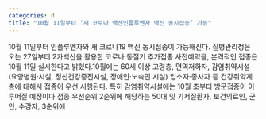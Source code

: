 ```yaml
---
categories: d
title: "10월 11일부터 ‘새 코로나 백신인플루엔자 백신 동시접종’ 가능"
---
```

10월 11일부터 인플루엔자와 새 코로나19 백신 동시접종이 가능해진다. 질병관리청은 오는 27일부터 2가백신을 활용한 코로나 동절기 추가접종 사전예약을, 본격적인 접종은 10월 11일 실시한다고 밝혔다.10월에는 60세 이상 고령층, 면역저하자, 감염취약시설(요양병원·시설, 정신건강증진시설, 장애인·노숙인 시설) 입소자·종사자 등 건강취약계층에 대해서 접종이 우선 시행된다. 특히 감염취약시설에는 10월 초부터 방문접종이 이루어질 예정이다.접종 우선순위 2순위에 해당하는 50대 및 기저질환자, 보건의료인, 군인, 수감자, 3순위에